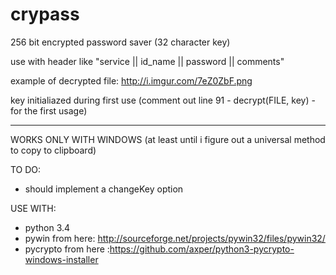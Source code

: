 # crypass

256 bit encrypted password saver (32 character key)

use with header like "service  ||  id_name  ||  password  ||  comments"

example of decrypted file: http://i.imgur.com/7eZ0ZbF.png

key initialiazed during first use (comment out line 91 - decrypt(FILE, key) - for the first usage)

----------

WORKS ONLY WITH WINDOWS (at least until i figure out a universal method to copy to clipboard)

TO DO:
* should implement a changeKey option

USE WITH:
* python 3.4
* pywin from here: http://sourceforge.net/projects/pywin32/files/pywin32/
* pycrypto from here :https://github.com/axper/python3-pycrypto-windows-installer
